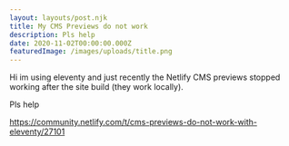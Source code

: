 ```yaml
---
layout: layouts/post.njk
title: My CMS Previews do not work
description: Pls help
date: 2020-11-02T00:00:00.000Z
featuredImage: /images/uploads/title.png
---
```

Hi im using eleventy and just recently the Netlify CMS previews stopped working after the site build (they work locally).



Pls help

<https://community.netlify.com/t/cms-previews-do-not-work-with-eleventy/27101>